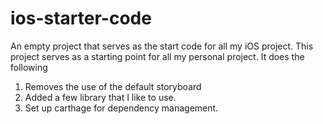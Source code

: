 # ios-starter-code
An empty project that serves as the start code for all my iOS project. 
This project serves as a starting point for all my personal project. It does the following 

1) Removes the use of the default storyboard
2) Added a few library that I like to use. 
3) Set up carthage for dependency management.
